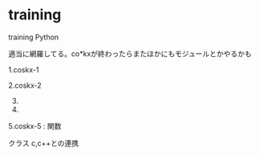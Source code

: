 # training
training Python


適当に網羅してる。co*kxが終わったらまたほかにもモジュールとかやるかも


1.coskx-1

2.coskx-2

3.

4.

5.coskx-5 : 関数

クラス
c,c++との連携


